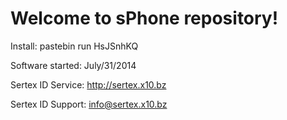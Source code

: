 # Welcome to sPhone repository!

Install: pastebin run HsJSnhKQ

Software started: July/31/2014

Sertex ID Service: http://sertex.x10.bz

Sertex ID Support: info@sertex.x10.bz

